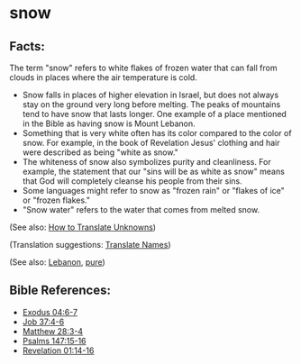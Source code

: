# snow #

## Facts: ##

The term "snow" refers to white flakes of frozen water that can fall from clouds in places where the air temperature is cold.

* Snow falls in places of higher elevation in Israel, but does not always stay on the ground very long before melting. The peaks of mountains tend to have snow that lasts longer. One example of a place mentioned in the Bible as having snow is Mount Lebanon.
* Something that is very white often has its color compared to the color of snow. For example, in the book of Revelation Jesus' clothing and hair were described as being "white as snow."
* The whiteness of snow also symbolizes purity and cleanliness. For example, the statement that our "sins will be as white as snow" means that God will completely cleanse his people from their sins.
* Some languages might refer to snow as "frozen rain" or "flakes of ice" or "frozen flakes."
* "Snow water" refers to the water that comes from melted snow.

(See also: [How to Translate Unknowns](en/ta-vol1/translate/man/translate-unknown))

(Translation suggestions: [Translate Names](en/ta-vol1/translate/man/translate-names))

(See also: [Lebanon](../other/lebanon.md), [pure](../kt/purify.md))

## Bible References: ##

* [Exodus 04:6-7](en/tn/exo/help/04/06)
* [Job 37:4-6](en/tn/job/help/37/04)
* [Matthew 28:3-4](en/tn/mat/help/28/03)
* [Psalms 147:15-16](en/tn/psa/help/147/15)
* [Revelation 01:14-16](en/tn/rev/help/01/14)
